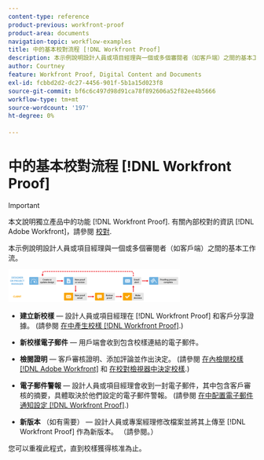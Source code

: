 ```yaml
---
content-type: reference
product-previous: workfront-proof
product-area: documents
navigation-topic: workflow-examples
title: 中的基本校對流程 [!DNL Workfront Proof]
description: 本示例說明設計人員或項目經理與一個或多個審閱者（如客戶端）之間的基本工作流。
author: Courtney
feature: Workfront Proof, Digital Content and Documents
exl-id: fcbbd2d2-dc27-4456-901f-5b1a15d023f8
source-git-commit: bf6c6c497d98d91ca78f892606a52f82ee4b5666
workflow-type: tm+mt
source-wordcount: '197'
ht-degree: 0%

---
```


# 中的基本校對流程 [!DNL Workfront Proof]

>[!IMPORTANT]
>
>本文說明獨立產品中的功能 [!DNL Workfront Proof]. 有關內部校對的資訊 [!DNL Adobe Workfront]，請參閱 [校對](../../../review-and-approve-work/proofing/proofing.md).

本示例說明設計人員或項目經理與一個或多個審閱者（如客戶端）之間的基本工作流。

![basic_workflow.png](assets/basic-workflow-350x67.png)

* **建立新校樣**  — 設計人員或項目經理在 [!DNL Workfront Proof] 和客戶分享證據。 (請參閱 [在中產生校樣 [!DNL Workfront Proof]](../../../workfront-proof/wp-work-proofsfiles/create-proofs-and-files/generate-proofs.md).)

* **新校樣電子郵件**  — 用戶端會收到包含校樣連結的電子郵件。

* **檢閱證明**  — 客戶審核證明、添加評論並作出決定。 (請參閱 [在內檢閱校樣 [!DNL Adobe Workfront]](../../../review-and-approve-work/proofing/reviewing-proofs-within-workfront/review-proofs-in-wf.md) 和 [在校對檢視器中決定校樣](../../../review-and-approve-work/proofing/reviewing-proofs-within-workfront/make-a-decision-on-a-proof/make-decisions-on-proof.md).)

* **電子郵件警報**  — 設計人員或項目經理會收到一封電子郵件，其中包含客戶審核的摘要，具體取決於他們設定的電子郵件警報。 (請參閱 [在中配置電子郵件通知設定 [!DNL Workfront Proof]](../../../workfront-proof/wp-emailsntfctns/email-alerts/config-email-notification-settings-wp.md).)

* **新版本** （如有需要） — 設計人員或專案經理修改檔案並將其上傳至 [!DNL Workfront Proof] 作為新版本。 （請參閱。）

您可以重複此程式，直到校樣獲得核准為止。
